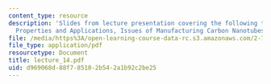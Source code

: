 ```yaml
---
content_type: resource
description: 'Slides from lecture presentation covering the following topics: Synthesis,
  Properties and Applications, Issues of Manufacturing Carbon Nanotubes.'
file: /media/https%3A/open-learning-course-data-rc.s3.amazonaws.com/2-76-multi-scale-system-design-fall-2004/d969068d88f785102b542a1b92c2be25_lecture_14.pdf
file_type: application/pdf
resourcetype: Document
title: lecture_14.pdf
uid: d969068d-88f7-8510-2b54-2a1b92c2be25
---
```


